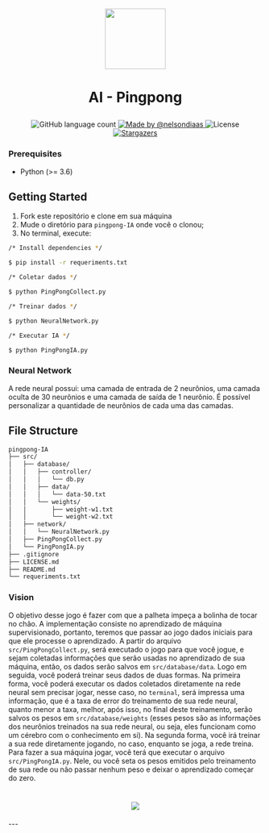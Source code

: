 <h1 align="center">
  <img src="https://user-images.githubusercontent.com/40550247/72228004-81071600-3581-11ea-9972-1cbe906001ed.png" width="120px" />
</h1>

<h1 align="center">
   
AI - Pingpong 
</h1>

<p align="center">
  <img alt="GitHub language count" src="https://img.shields.io/github/languages/count/nelsondiaas/pingpong-IA?color=%2304D361">

  <a href="https://github.com/nelsondiaas">
    <img alt="Made by @nelsondiaas" src="https://img.shields.io/badge/made%20by-%40nelsondiaas-%2304D361">
  </a>

  <img alt="License" src="https://img.shields.io/badge/license-MIT-%2304D361">

  <a href="https://github.com/nelsondiaas/bookstore-frontend/stargazers">
    <img alt="Stargazers" src="https://img.shields.io/github/stars/nelsondiaas/pingpong-IA?style=social">
  </a>
</p>

### Prerequisites
* Python (>= 3.6)

## Getting Started
1. Fork este repositório e clone em sua máquina
2. Mude o diretório para `pingpong-IA` onde você o clonou;
3. No terminal, execute:

```bash
/* Install dependencies */

$ pip install -r requeriments.txt

/* Coletar dados */

$ python PingPongCollect.py

/* Treinar dados */

$ python NeuralNetwork.py

/* Executar IA */

$ python PingPongIA.py
```

### Neural Network
A rede neural possui: uma camada de entrada de 2 neurônios, uma camada oculta de 30 neurônios e uma camada de saída de 1 neurônio. É possível personalizar a quantidade de neurônios de cada uma das camadas.


## File Structure

```bash
pingpong-IA
├── src/
│   ├── database/
│   │   ├── controller/
│   │   │   └── db.py
│   │   ├── data/
│   │   │   └── data-50.txt
│   │   └── weights/
│   │       ├── weight-w1.txt
│   │       └── weight-w2.txt
│   ├── network/
│   │   └── NeuralNetwork.py
│   ├── PingPongCollect.py
│   └── PingPongIA.py
├── .gitignore
├── LICENSE.md
├── README.md
└── requeriments.txt
```

### Vision
O objetivo desse jogo é fazer com que a palheta impeça a bolinha de tocar no chão. A implementação consiste no aprendizado de máquina supervisionado, portanto, teremos que passar ao jogo dados iniciais para que ele processe o aprendizado. A partir do arquivo ``src/PingPongCollect.py``, será executado o jogo para que você jogue, e sejam coletadas informações que serão usadas no aprendizado de sua máquina, então, os dados serão salvos em ``src/database/data``. Logo em seguida, você poderá treinar seus dados de duas formas. Na primeira forma, você poderá executar os dados coletados diretamente na rede neural sem precisar jogar, nesse caso, no ```terminal```, será impressa uma informação, que é a taxa de error do treinamento de sua rede neural, quanto menor a taxa, melhor, após isso, no final deste treinamento, serão salvos os pesos em ```src/database/weights``` (esses pesos são as informações dos neurônios treinados na sua rede neural, ou seja, eles funcionam como um cérebro com o conhecimento em si). Na segunda forma, você irá treinar a sua rede diretamente jogando, no caso, enquanto se joga, a rede treina. Para fazer a sua máquina jogar, você terá que executar o arquivo ```src/PingPongIA.py```. Nele, ou você seta os pesos emitidos pelo treinamento de sua rede ou não passar nenhum peso e deixar o aprendizado começar do zero.

<h1 align="center">
  <img src="https://user-images.githubusercontent.com/40550247/72691686-149e9080-3b06-11ea-863f-10a38f5f6e60.gif"/>
</h1>
---
